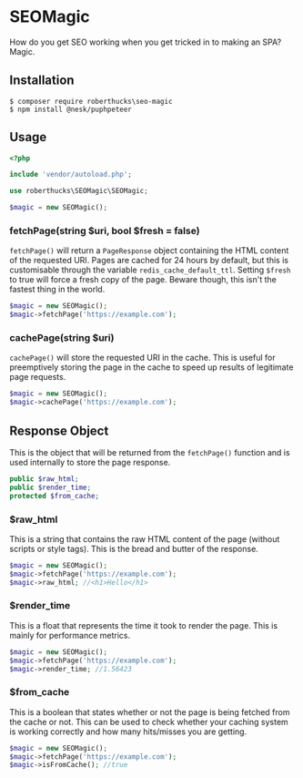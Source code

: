 # SEOMagic
How do you get SEO working when you get tricked in to making an SPA? Magic.

## Installation

```
$ composer require roberthucks\seo-magic
$ npm install @nesk/puphpeteer
```

## Usage

```php
<?php

include 'vendor/autoload.php';

use roberthucks\SEOMagic\SEOMagic;

$magic = new SEOMagic();
```

### fetchPage(string $uri, bool $fresh = false)
`fetchPage()` will return a `PageResponse` object containing the HTML content of the requested URI.
Pages are cached for 24 hours by default, but this is customisable through the variable `redis_cache_default_ttl`.
Setting `$fresh` to true will force a fresh copy of the page. Beware though, this isn't the fastest thing in the world.

```php
$magic = new SEOMagic();
$magic->fetchPage('https://example.com');
```

### cachePage(string $uri)
`cachePage()` will store the requested URI in the cache. This is useful for preemptively storing the page in the cache to speed up results of legitimate page requests.

```php
$magic = new SEOMagic();
$magic->cachePage('https://example.com');
```

## Response Object
This is the object that will be returned from the `fetchPage()` function and is used internally to store the page response.

```php
public $raw_html;
public $render_time;
protected $from_cache;
```

### $raw_html
This is a string that contains the raw HTML content of the page (without scripts or style tags). This is the bread and butter of the response.

```php
$magic = new SEOMagic();
$magic->fetchPage('https://example.com');
$magic->raw_html; //<h1>Hello</h1>
```

### $render_time
This is a float that represents the time it took to render the page. This is mainly for performance metrics.

```php
$magic = new SEOMagic();
$magic->fetchPage('https://example.com');
$magic->render_time; //1.56423
```

### $from_cache
This is a boolean that states whether or not the page is being fetched from the cache or not. This can be used to check whether your caching system is working correctly and how many hits/misses you are getting.

```php
$magic = new SEOMagic();
$magic->fetchPage('https://example.com');
$magic->isFromCache(); //true
```
